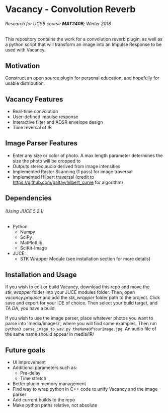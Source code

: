 # Vacancy - Convolution Reverb
###### Research for UCSB course **MAT240B**; Winter 2018
This repository contains the work for a convolution reverb plugin, as well as a python script that will transform an image into an Impulse Response to be used with Vacancy.

## Motivation
Construct an open source plugin for personal education, and hopefully for usable distribution.

## Vacancy Features
- Real-time convolution
- User-defined impulse response
- Interactive filter and ADSR envelope design
- Time reversal of IR

## Image Parser Features
- Enter any size or color of photo. A max length parameter determines the size the photo will be cropped to
- Outputs stereo audio derived from image intensities
- Implemented Raster Scanning (1 pass) for image traversal
- Implemented Hilbert traversal (credit to https://github.com/galtay/hilbert_curve for algorithm)

## Dependencies
###### (Using JUCE 5.2.1)
- Python:
  - Numpy
  - SciPy
  - MatPlotLib
  - SciKit-Image
- JUCE:
  - STK Wrapper Module
(see installation section for more details)
  
## Installation and Usage
If you wish to edit or build Vacancy, download this repo and move the *stk_wrapper* folder into your JUCE modules folder. Then, open *vacancy.projucer* and add the *stk_wrapper* folder path to the project. Click save and export for your IDE of choice. Then select your build target, and *TA DA*, you have a build.

If you wish to use the image parser, place whatever photos you want to parse into 'media/images/', where you will find some examples. Then run `python3 parse_image_to_wav.py theNameOfYourImage.jpg`. An audio file of the same name should appear in 
  media/IR/
  
 ## Future goals
- UI Improvement
- Additional parameters such as:
  - Pre-delay
  - Time stretch
- Better plugin memory management
- Find way to wrap python in C++ code to unify Vacancy and the image parser
- Add current builds to the repo
- Make python paths relative, not absolute

